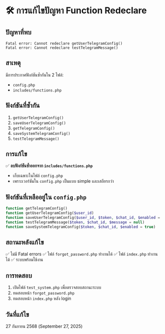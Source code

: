 # 🛠️ การแก้ไขปัญหา Function Redeclare

## ปัญหาที่พบ
```
Fatal error: Cannot redeclare getUserTelegramConfig() 
Fatal error: Cannot redeclare testTelegramMessage()
```

## สาเหตุ
มีการประกาศฟังก์ชันซ้ำกันใน 2 ไฟล์:
- `config.php` 
- `includes/functions.php`

## ฟังก์ชันที่ซ้ำกัน
1. `getUserTelegramConfig()`
2. `saveUserTelegramConfig()`
3. `getTelegramConfig()`
4. `saveSystemTelegramConfig()`
5. `testTelegramMessage()`

## การแก้ไข
✅ **ลบฟังก์ชันซ้ำออกจาก `includes/functions.php`**
- เก็บเฉพาะในไฟล์ `config.php` 
- เพราะเวอร์ชันใน `config.php` เป็นแบบ simple และเสถียรกว่า

## ฟังก์ชันที่เหลืออยู่ใน `config.php`
```php
function getTelegramConfig()
function getUserTelegramConfig($user_id)
function saveUserTelegramConfig($user_id, $token, $chat_id, $enabled = true)
function testTelegramMessage($token, $chat_id, $message = null)
function saveSystemTelegramConfig($token, $chat_id, $enabled = true)
```

## สถานะหลังแก้ไข
✅ ไม่มี Fatal errors
✅ ไฟล์ `forgot_password.php` ทำงานได้
✅ ไฟล์ `index.php` ทำงานได้
✅ ระบบพร้อมใช้งาน

## การทดสอบ
1. เปิดไฟล์ `test_system.php` เพื่อตรวจสอบสถานะระบบ
2. ทดสอบหน้า `forgot_password.php`
3. ทดสอบหน้า `index.php` หลัง login

## วันที่แก้ไข
27 กันยายน 2568 (September 27, 2025)